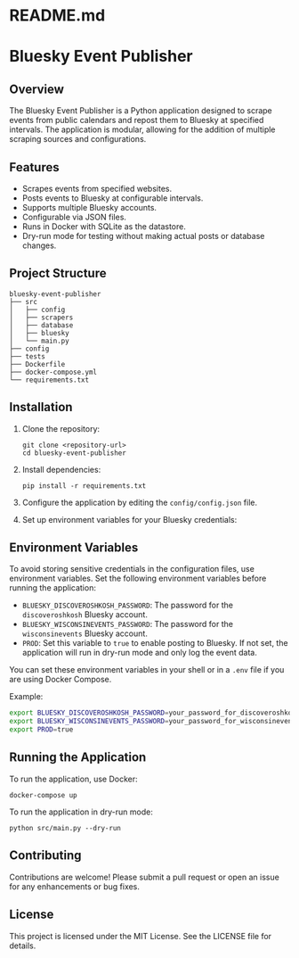 # README.md

# Bluesky Event Publisher

## Overview
The Bluesky Event Publisher is a Python application designed to scrape events from public calendars and repost them to Bluesky at specified intervals. The application is modular, allowing for the addition of multiple scraping sources and configurations.

## Features
- Scrapes events from specified websites.
- Posts events to Bluesky at configurable intervals.
- Supports multiple Bluesky accounts.
- Configurable via JSON files.
- Runs in Docker with SQLite as the datastore.
- Dry-run mode for testing without making actual posts or database changes.

## Project Structure
```
bluesky-event-publisher
├── src
│   ├── config
│   ├── scrapers
│   ├── database
│   ├── bluesky
│   └── main.py
├── config
├── tests
├── Dockerfile
├── docker-compose.yml
└── requirements.txt
```

## Installation
1. Clone the repository:
   ```
   git clone <repository-url>
   cd bluesky-event-publisher
   ```

2. Install dependencies:
   ```
   pip install -r requirements.txt
   ```

3. Configure the application by editing the `config/config.json` file.

4. Set up environment variables for your Bluesky credentials:

## Environment Variables
To avoid storing sensitive credentials in the configuration files, use environment variables. Set the following environment variables before running the application:

- `BLUESKY_DISCOVEROSHKOSH_PASSWORD`: The password for the `discoveroshkosh` Bluesky account.
- `BLUESKY_WISCONSINEVENTS_PASSWORD`: The password for the `wisconsinevents` Bluesky account.
- `PROD`: Set this variable to `true` to enable posting to Bluesky. If not set, the application will run in dry-run mode and only log the event data.

You can set these environment variables in your shell or in a `.env` file if you are using Docker Compose.

Example:
```sh
export BLUESKY_DISCOVEROSHKOSH_PASSWORD=your_password_for_discoveroshkosh
export BLUESKY_WISCONSINEVENTS_PASSWORD=your_password_for_wisconsinevents
export PROD=true
```

## Running the Application
To run the application, use Docker:
```
docker-compose up
```

To run the application in dry-run mode:
```
python src/main.py --dry-run
```

## Contributing
Contributions are welcome! Please submit a pull request or open an issue for any enhancements or bug fixes.

## License
This project is licensed under the MIT License. See the LICENSE file for details.